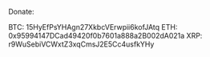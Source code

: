Donate:

BTC: 15HyEfPsYHAgn27XkbcVErwpii6kofJAtq
ETH: 0x95994147DCad49420f0b7601a888a2B002dA021a
XRP: r9WuSebiVCWxtZ3xqCmsJ2E5Cc4usfkYHy
